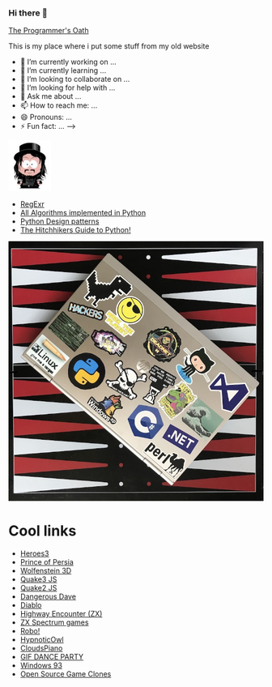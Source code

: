 ### Hi there 👋

[The Programmer's Oath](https://blog.cleancoder.com/uncle-bob/2015/11/18/TheProgrammersOath.html)

This is my place where i put some stuff from my old website
- 🔭 I’m currently working on ...
- 🌱 I’m currently learning ...
- 👯 I’m looking to collaborate on ...
- 🤔 I’m looking for help with ...
- 💬 Ask me about ...
- 📫 How to reach me: ...
- 😄 Pronouns: ...
- ⚡ Fun fact: ...
-->

![me](me.jpg)

* [RegExr](//regexr.com)
* [All Algorithms implemented in Python](//github.com/TheAlgorithms/Python/blob/master/DIRECTORY.md)
* [Python Design patterns](//github.com/faif/python-patterns)
* [The Hitchhikers Guide to Python!](//docs.python-guide.org)

![600lap](600lap.jpeg)

# Cool links

* [Heroes3](//homm.lekzd.ru/)
* [Prince of Persia](//princejs.com/)
* [Wolfenstein 3D](//wolf3d.atw.hu/)
* [Quake3 JS](//quakejs.com/)
* [Quake2 JS](//quake2playn.appspot.com/)
* [Dangerous Dave](//agafnik.com/testchambers/webdave/)
* [Diablo](//diablo.rivsoft.net)
* [Highway Encounter (ZX)](//torinak.com/qaop#!encounter)
* [ZX Spectrum games](//torinak.com/qaop/games)
* [Robo!](//dizaina.net/z/robbo/?nosound)
* [HypnoticOwl](//hypnoticowl.com/games/)
* [CloudsPiano](//labs.plan8.se/cloudspiano/)
* [GIF DANCE PARTY](//gifdanceparty.giphy.com)
* [Windows 93](//www.windows93.net)
* [Open Source Game Clones](//osgameclones.com)
